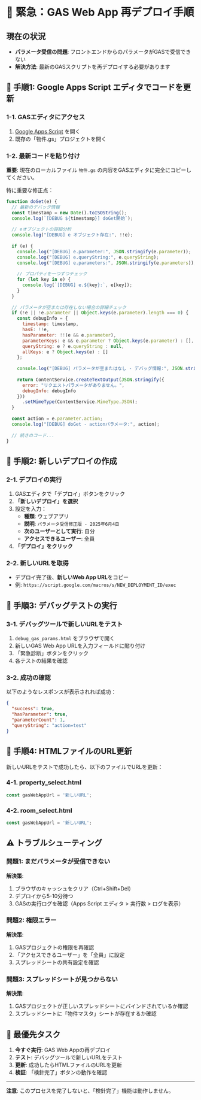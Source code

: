 # 🚨 緊急：GAS Web App 再デプロイ手順

## 現在の状況
- **パラメータ受信の問題**: フロントエンドからのパラメータがGASで受信できない
- **解決方法**: 最新のGASスクリプトを再デプロイする必要があります

## 🔧 手順1: Google Apps Script エディタでコードを更新

### 1-1. GASエディタにアクセス
1. [Google Apps Script](https://script.google.com/) を開く
2. 既存の「物件.gs」プロジェクトを開く

### 1-2. 最新コードを貼り付け
**重要**: 現在のローカルファイル `物件.gs` の内容をGASエディタに完全にコピーしてください。

特に重要な修正点：
```javascript
function doGet(e) {
  // 最新のデバッグ情報
  const timestamp = new Date().toISOString();
  console.log(`[DEBUG ${timestamp}] doGet開始`);
  
  // eオブジェクトの詳細分析
  console.log("[DEBUG] e オブジェクト存在:", !!e);
  
  if (e) {
    console.log("[DEBUG] e.parameter:", JSON.stringify(e.parameter));
    console.log("[DEBUG] e.queryString:", e.queryString);
    console.log("[DEBUG] e.parameters:", JSON.stringify(e.parameters));
    
    // プロパティを一つずつチェック
    for (let key in e) {
      console.log(`[DEBUG] e.${key}:`, e[key]);
    }
  }
  
  // パラメータが空または存在しない場合の詳細チェック
  if (!e || !e.parameter || Object.keys(e.parameter).length === 0) {
    const debugInfo = {
      timestamp: timestamp,
      hasE: !!e,
      hasParameter: !!(e && e.parameter),
      parameterKeys: e && e.parameter ? Object.keys(e.parameter) : [],
      queryString: e ? e.queryString : null,
      allKeys: e ? Object.keys(e) : []
    };
    
    console.log("[DEBUG] パラメータが空またはなし - デバッグ情報:", JSON.stringify(debugInfo));
    
    return ContentService.createTextOutput(JSON.stringify({ 
      error: "リクエストパラメータがありません。",
      debugInfo: debugInfo
    }))
      .setMimeType(ContentService.MimeType.JSON);
  }
  
  const action = e.parameter.action;
  console.log("[DEBUG] doGet - actionパラメータ:", action);
  
  // 続きのコード...
}
```

## 🚀 手順2: 新しいデプロイの作成

### 2-1. デプロイの実行
1. GASエディタで「デプロイ」ボタンをクリック
2. **「新しいデプロイ」を選択**
3. 設定を入力：
   - **種類**: ウェブアプリ
   - **説明**: `パラメータ受信修正版 - 2025年6月4日`
   - **次のユーザーとして実行**: 自分
   - **アクセスできるユーザー**: 全員
4. **「デプロイ」をクリック**

### 2-2. 新しいURLを取得
- デプロイ完了後、**新しいWeb App URL**をコピー
- 例: `https://script.google.com/macros/s/NEW_DEPLOYMENT_ID/exec`

## 🧪 手順3: デバッグテストの実行

### 3-1. デバッグツールで新しいURLをテスト
1. `debug_gas_params.html` をブラウザで開く
2. 新しいGAS Web App URLを入力フィールドに貼り付け
3. 「緊急診断」ボタンをクリック
4. 各テストの結果を確認

### 3-2. 成功の確認
以下のようなレスポンスが表示されれば成功：
```json
{
  "success": true,
  "hasParameter": true,
  "parameterCount": 1,
  "queryString": "action=test"
}
```

## 📝 手順4: HTMLファイルのURL更新

新しいURLをテストで成功したら、以下のファイルでURLを更新：

### 4-1. property_select.html
```javascript
const gasWebAppUrl = '新しいURL';
```

### 4-2. room_select.html
```javascript
const gasWebAppUrl = '新しいURL';
```

## ⚠️ トラブルシューティング

### 問題1: まだパラメータが受信できない
**解決策**:
1. ブラウザのキャッシュをクリア（Ctrl+Shift+Del）
2. デプロイから5-10分待つ
3. GASの実行ログを確認（Apps Script エディタ > 実行数 > ログを表示）

### 問題2: 権限エラー
**解決策**:
1. GASプロジェクトの権限を再確認
2. 「アクセスできるユーザー」を「全員」に設定
3. スプレッドシートの共有設定を確認

### 問題3: スプレッドシートが見つからない
**解決策**:
1. GASプロジェクトが正しいスプレッドシートにバインドされているか確認
2. スプレッドシートに「物件マスタ」シートが存在するか確認

## 🎯 最優先タスク

1. **今すぐ実行**: GAS Web Appの再デプロイ
2. **テスト**: デバッグツールで新しいURLをテスト
3. **更新**: 成功したらHTMLファイルのURLを更新
4. **検証**: 「検針完了」ボタンの動作を確認

---

**注意**: このプロセスを完了しないと、「検針完了」機能は動作しません。
